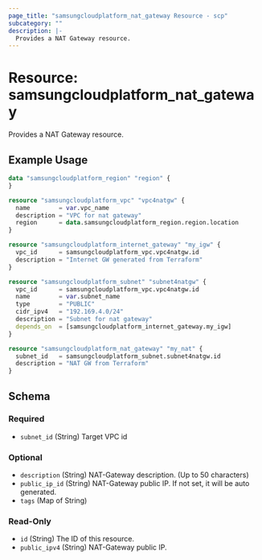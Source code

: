 ```yaml
---
page_title: "samsungcloudplatform_nat_gateway Resource - scp"
subcategory: ""
description: |-
  Provides a NAT Gateway resource.
---
```


# Resource: samsungcloudplatform_nat_gateway

Provides a NAT Gateway resource.


## Example Usage

```terraform
data "samsungcloudplatform_region" "region" {
}

resource "samsungcloudplatform_vpc" "vpc4natgw" {
  name        = var.vpc_name
  description = "VPC for nat gateway"
  region      = data.samsungcloudplatform_region.region.location
}

resource "samsungcloudplatform_internet_gateway" "my_igw" {
  vpc_id      = samsungcloudplatform_vpc.vpc4natgw.id
  description = "Internet GW generated from Terraform"
}

resource "samsungcloudplatform_subnet" "subnet4natgw" {
  vpc_id      = samsungcloudplatform_vpc.vpc4natgw.id
  name        = var.subnet_name
  type        = "PUBLIC"
  cidr_ipv4   = "192.169.4.0/24"
  description = "Subnet for nat gateway"
  depends_on  = [samsungcloudplatform_internet_gateway.my_igw]
}

resource "samsungcloudplatform_nat_gateway" "my_nat" {
  subnet_id   = samsungcloudplatform_subnet.subnet4natgw.id
  description = "NAT GW from Terraform"
}
```

<!-- schema generated by tfplugindocs -->
## Schema

### Required

- `subnet_id` (String) Target VPC id

### Optional

- `description` (String) NAT-Gateway description. (Up to 50 characters)
- `public_ip_id` (String) NAT-Gateway public IP. If not set, it will be auto generated.
- `tags` (Map of String)

### Read-Only

- `id` (String) The ID of this resource.
- `public_ipv4` (String) NAT-Gateway public IP.
